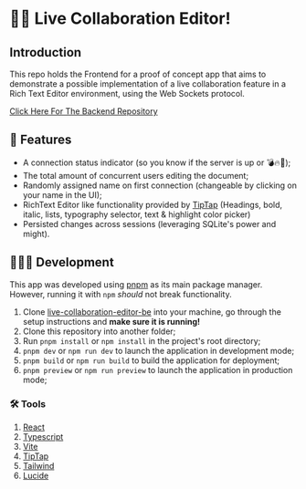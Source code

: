 # 👨‍💻 Live Collaboration Editor!

## Introduction

This repo holds the Frontend for a proof of concept app that aims to demonstrate a possible implementation of a live collaboration feature in a Rich Text Editor environment, using the Web Sockets protocol.

[Click Here For The Backend Repository](https://github.com/filipe-freire/live-collaboration-editor-be/)

## 🎁 Features

- A connection status indicator (so you know if the server is up or 💣🔥🚒);
- The total amount of concurrent users editing the document;
- Randomly assigned name on first connection (changeable by clicking on your name in the UI);
- RichText Editor like functionality provided by [TipTap](https://tiptap.dev/) (Headings, bold, italic, lists, typography selector, text & highlight color picker)
- Persisted changes across sessions (leveraging SQLite's power and might).

## 👩🏼‍💻 Development

This app was developed using [pnpm](https://pnpm.io/) as its main package manager. However, running it with `npm` _should_ not break functionality.

1. Clone [live-collaboration-editor-be](https://github.com/filipe-freire/live-collaboration-editor-be/) into your machine, go through the setup instructions and **make sure it is running!**
2. Clone this repository into another folder;
3. Run `pnpm install` or `npm install` in the project's root directory;
4. `pnpm dev` or `npm run dev` to launch the application in development mode;
5. `pnpm build` or `npm run build` to build the application for deployment;
6. `pnpm preview` or `npm run preview` to launch the application in production mode;

### 🛠️ Tools

1. [React](https://react.dev/)
2. [Typescript](https://www.typescriptlang.org/)
3. [Vite](https://vite.dev/)
4. [TipTap](https://tiptap.dev/)
5. [Tailwind](https://tailwindcss.com/)
6. [Lucide](https://lucide.dev)
